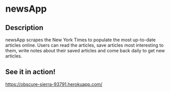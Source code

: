 # newsApp

## Description

newsApp scrapes the New York Times to populate the most up-to-date articles online. Users can read the articles, save articles most interesting to them, write notes about their saved articles and come back daily to get new articles.

## See it in action!
https://obscure-sierra-93791.herokuapp.com/
